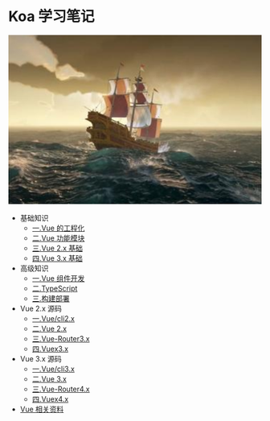 # Koa 学习笔记

![一.Vue 的工程化](./src/.vuepress/public/home.png)

- 基础知识
  - [一.Vue 的工程化](https://zhoubichuan.github.io/web-vue/base/engine/1.index.html)
  - [二.Vue 功能模块](https://zhoubichuan.github.io/web-vue/base/project/1.index.html)
  - [三.Vue 2.x 基础](https://zhoubichuan.github.io/web-vue/base/vue2.x/1.index.html)
  - [四.Vue 3.x 基础](https://zhoubichuan.github.io/web-vue/base/vue3.x/1.index.html)
- 高级知识
  - [一.Vue 组件开发](https://zhoubichuan.github.io/web-vue/senior/component/1.index.html)
  - [二.TypeScript](https://zhoubichuan.github.io/web-vue/senior/typescript/1.index.html)
  - [三.构建部署](https://zhoubichuan.github.io/web-vue/senior/deploy/1.index.html)
- Vue 2.x 源码
  - [一.Vue/cli2.x](https://zhoubichuan.github.io/web-vue/source/vue-cli2.x/1.index.html)
  - [二.Vue 2.x](https://zhoubichuan.github.io/web-vue/source/vue2.x/1.index.html)
  - [三.Vue-Router3.x](https://zhoubichuan.github.io/web-vue/source/vue-router3.x/1.index.html)
  - [四.Vuex3.x](https://zhoubichuan.github.io/web-vue/source/vuex3.x/1.index.html)
- Vue 3.x 源码
  - [一.Vue/cli3.x](https://zhoubichuan.github.io/web-vue/source/vue-cli3.x/1.index.html)
  - [二.Vue 3.x](https://zhoubichuan.github.io/web-vue/source/vue3.x/1.index.html)
  - [三.Vue-Router4.x](https://zhoubichuan.github.io/web-vue/source/vue-router4.x/1.index.html)
  - [四.Vuex4.x](https://zhoubichuan.github.io/web-vue/source/vuex4.x/1.index.html)
- [Vue 相关资料](https://zhoubichuan.github.io/web-vue/source/vuex4.x/1.index.html)
